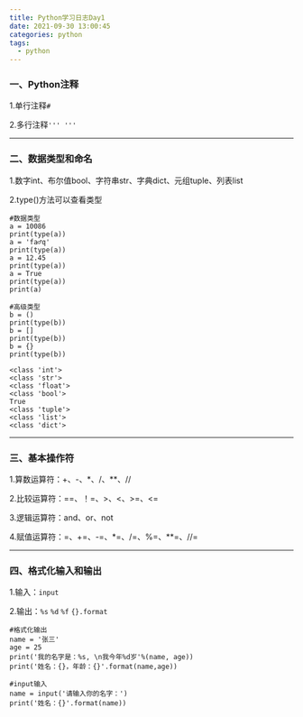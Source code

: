 ```yaml
---
title: Python学习日志Day1
date: 2021-09-30 13:00:45
categories:	python
tags:
  - python
---
```




### 一、Python注释

1.单行注释`#`

2.多行注释`''' '''`

<!--more-->

---



### 二、数据类型和命名

1.数字int、布尔值bool、字符串str、字典dict、元组tuple、列表list

2.type()方法可以查看类型

```
#数据类型
a = 10086
print(type(a))
a = 'fa♂q'
print(type(a))
a = 12.45
print(type(a))
a = True
print(type(a))
print(a)

#高级类型
b = ()
print(type(b))
b = []
print(type(b))
b = {}
print(type(b))
```

```
<class 'int'>
<class 'str'>
<class 'float'>
<class 'bool'>
True
<class 'tuple'>
<class 'list'>
<class 'dict'>
```



---



### 三、基本操作符

1.算数运算符：+、-、*、/、**、//

2.比较运算符：==、！=、>、<、>=、<=

3.逻辑运算符：and、or、not

4.赋值运算符：=、+=、-=、*=、/=、%=、**=、//=



---



### 四、格式化输入和输出

1.输入：`input`

2.输出：`%s`  `%d`  `%f`  `{}.format`

```
#格式化输出
name = '张三'
age = 25
print('我的名字是：%s, \n我今年%d岁'%(name, age))
print('姓名：{}，年龄：{}'.format(name,age))

#input输入
name = input('请输入你的名字：')
print('姓名：{}'.format(name))
```

